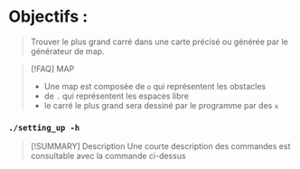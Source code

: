 # Objectifs :
>Trouver le plus grand carré dans une carte précisé ou générée par le générateur de map.

>[!FAQ] MAP
> - Une map est composée de  `o` qui représentent les obstacles
> - de  `.` qui représentent les espaces libre
> - le carré le plus grand sera dessiné par le programme par des `x`

### `./setting_up -h`

>[!SUMMARY] Description
> Une courte description des commandes est consultable avec la commande ci-dessus



